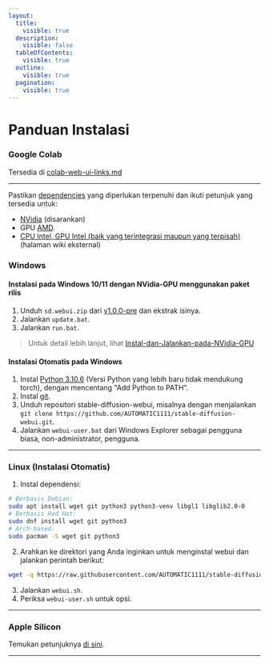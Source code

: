 ```yaml
---
layout:
  title:
    visible: true
  description:
    visible: false
  tableOfContents:
    visible: true
  outline:
    visible: true
  pagination:
    visible: true
---
```


# Panduan Instalasi

### Google Colab

Tersedia di [colab-web-ui-links.md](colab-web-ui-links.md "mention")

***

Pastikan [dependencies](https://github.com/AUTOMATIC1111/stable-diffusion-webui/wiki/Dependencies) yang diperlukan terpenuhi dan ikuti petunjuk yang tersedia untuk:

* [NVidia](https://github.com/AUTOMATIC1111/stable-diffusion-webui/wiki/Install-and-Run-on-NVidia-GPUs) (disarankan)
* GPU [AMD](https://github.com/AUTOMATIC1111/stable-diffusion-webui/wiki/Install-and-Run-on-AMD-GPUs).
* [CPU Intel, GPU Intel (baik yang terintegrasi maupun yang terpisah)](https://github.com/openvinotoolkit/stable-diffusion-webui/wiki/Installation-on-Intel-Silicon) (halaman wiki eksternal)

### Windows

#### Instalasi pada Windows 10/11 dengan NVidia-GPU menggunakan paket rilis

1. Unduh `sd.webui.zip` dari [v1.0.0-pre](https://github.com/AUTOMATIC1111/stable-diffusion-webui/releases/tag/v1.0.0-pre) dan ekstrak isinya.
2. Jalankan `update.bat`.
3. Jalankan `run.bat`.

> Untuk detail lebih lanjut, lihat [Instal-dan-Jalankan-pada-NVidia-GPU](https://github.com/AUTOMATIC1111/stable-diffusion-webui/wiki/Install-and-Run-on-NVidia-GPUs)

#### Instalasi Otomatis pada Windows

1. Instal [Python 3.10.6](https://www.python.org/downloads/release/python-3106/) (Versi Python yang lebih baru tidak mendukung torch), dengan mencentang "Add Python to PATH".
2. Instal [git](https://git-scm.com/download/win).
3. Unduh repositori stable-diffusion-webui, misalnya dengan menjalankan `git clone https://github.com/AUTOMATIC1111/stable-diffusion-webui.git`.
4. Jalankan `webui-user.bat` dari Windows Explorer sebagai pengguna biasa, non-administrator, pengguna.

***

### Linux (Instalasi Otomatis)

1. Instal dependensi:

```bash
# Berbasis Debian:
sudo apt install wget git python3 python3-venv libgl1 libglib2.0-0
# Berbasis Red Hat:
sudo dnf install wget git python3
# Arch-based:
sudo pacman -S wget git python3
```

2. Arahkan ke direktori yang Anda inginkan untuk menginstal webui dan jalankan perintah berikut:

```bash
wget -q https://raw.githubusercontent.com/AUTOMATIC1111/stable-diffusion-webui/master/webui.sh
```

3. Jalankan `webui.sh`.
4. Periksa `webui-user.sh` untuk opsi.

***

### Apple Silicon

Temukan petunjuknya [di sini](https://github.com/AUTOMATIC1111/stable-diffusion-webui/wiki/Installation-on-Apple-Silicon).

***

